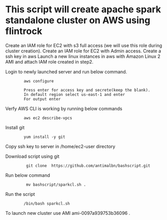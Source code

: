 # This script will create apache spark standalone cluster on AWS using flintrock 

Create an IAM role for EC2 with s3 full access (we will use this role during cluster creation).
Create an IAM role for EC2 with Admin access.
Create a ssh key in aws
Launch a new linux instances in aws with Amazon Linux 2 AMI and attach IAM role created in step2.
      
Login to newly launched server and run below command.

            aws configure 

            Press enter for access key and secrete(keep the blank).
            In default region select us-east-1 and enter 
            For output enter  
Verfy AWS CLI is working by running below commands 

            aws ec2 describe-vpcs    
  
Install git 
 
            yum install -y git 

Copy ssh key to server in /home/ec2-user directory 
     
Download script using git 

             git clone  https://github.com/antimalbn/bashscript.git

Run below command

             mv bashscript/sparkcl.sh . 

                      
Run the script 

            /bin/bash sparkcl.sh

To launch new cluster use AMI ami-0097a939753b36096 . 
